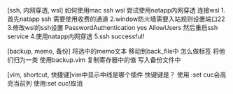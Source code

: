 [ssh, 内网穿透, wsl] 如何使用mac ssh wsl
    尝试使用natapp内网穿透 连接wsl
    1.首先natapp ssh 需要使用收费的通道 
    2.window防火墙需要入站规则设置端口22
    3.修改wsl的ssh设置 PasswordAuthentication yes   AllowUsers 然后重启ssh service
    4.使用natapp内网穿透
    5.ssh successful!


[backup, memo, 备份] 将选中的memo文本 移动到back_file中 怎么做标签 将他们归为一类
   使用backup.vim 复制寄存器中的值 写入备份文件中


[vim, shortcut, 快捷键]vim中显示中线是哪个插件 快键键是？
   使用 :set cuc会高亮当前列 使用:set cuc!取消

